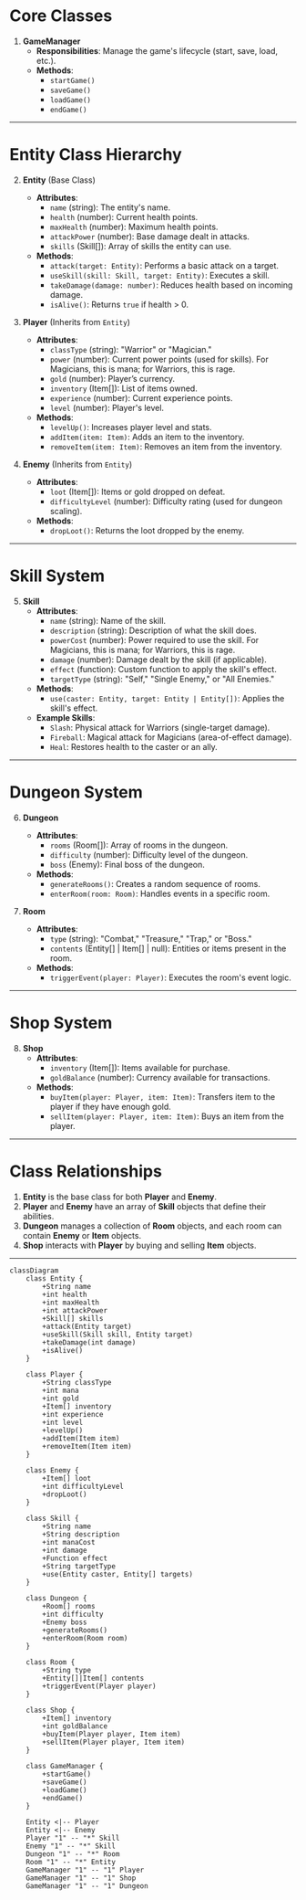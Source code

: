 # **Core Classes**

1. **GameManager**
    - **Responsibilities**: Manage the game's lifecycle (start, save, load, etc.).
    - **Methods**:
      - `startGame()`
      - `saveGame()`
      - `loadGame()`
      - `endGame()`

---

# **Entity Class Hierarchy**

2. **Entity** (Base Class)
    - **Attributes**:
      - `name` (string): The entity's name.
      - `health` (number): Current health points.
      - `maxHealth` (number): Maximum health points.
      - `attackPower` (number): Base damage dealt in attacks.
      - `skills` (Skill[]): Array of skills the entity can use.
    - **Methods**:
      - `attack(target: Entity)`: Performs a basic attack on a target.
      - `useSkill(skill: Skill, target: Entity)`: Executes a skill.
      - `takeDamage(damage: number)`: Reduces health based on incoming damage.
      - `isAlive()`: Returns `true` if health > 0.

3. **Player** (Inherits from `Entity`)
    - **Attributes**:
      - `classType` (string): "Warrior" or "Magician."
      - `power` (number): Current power points (used for skills). For Magicians, this is mana; for Warriors, this is rage.
      - `gold` (number): Player’s currency.
      - `inventory` (Item[]): List of items owned.
      - `experience` (number): Current experience points.
      - `level` (number): Player's level.
    - **Methods**:
      - `levelUp()`: Increases player level and stats.
      - `addItem(item: Item)`: Adds an item to the inventory.
      - `removeItem(item: Item)`: Removes an item from the inventory.

4. **Enemy** (Inherits from `Entity`)
    - **Attributes**:
      - `loot` (Item[]): Items or gold dropped on defeat.
      - `difficultyLevel` (number): Difficulty rating (used for dungeon scaling).
    - **Methods**:
      - `dropLoot()`: Returns the loot dropped by the enemy.

---

# **Skill System**

5. **Skill**
    - **Attributes**:
      - `name` (string): Name of the skill.
      - `description` (string): Description of what the skill does.
      - `powerCost` (number): Power required to use the skill. For Magicians, this is mana; for Warriors, this is rage.
      - `damage` (number): Damage dealt by the skill (if applicable).
      - `effect` (function): Custom function to apply the skill's effect.
      - `targetType` (string): "Self," "Single Enemy," or "All Enemies."
    - **Methods**:
      - `use(caster: Entity, target: Entity | Entity[])`: Applies the skill's effect.
    - **Example Skills**:
      - `Slash`: Physical attack for Warriors (single-target damage).
      - `Fireball`: Magical attack for Magicians (area-of-effect damage).
      - `Heal`: Restores health to the caster or an ally.

---

# **Dungeon System**

6. **Dungeon**
    - **Attributes**:
      - `rooms` (Room[]): Array of rooms in the dungeon.
      - `difficulty` (number): Difficulty level of the dungeon.
      - `boss` (Enemy): Final boss of the dungeon.
    - **Methods**:
      - `generateRooms()`: Creates a random sequence of rooms.
      - `enterRoom(room: Room)`: Handles events in a specific room.

7. **Room**
    - **Attributes**:
      - `type` (string): "Combat," "Treasure," "Trap," or "Boss."
      - `contents` (Entity[] | Item[] | null): Entities or items present in the room.
    - **Methods**:
      - `triggerEvent(player: Player)`: Executes the room's event logic.

---

# **Shop System**

8. **Shop**
    - **Attributes**:
      - `inventory` (Item[]): Items available for purchase.
      - `goldBalance` (number): Currency available for transactions.
    - **Methods**:
      - `buyItem(player: Player, item: Item)`: Transfers item to the player if they have enough gold.
      - `sellItem(player: Player, item: Item)`: Buys an item from the player.

---

# **Class Relationships**

1. **Entity** is the base class for both **Player** and **Enemy**.
2. **Player** and **Enemy** have an array of **Skill** objects that define their abilities.
3. **Dungeon** manages a collection of **Room** objects, and each room can contain **Enemy** or **Item** objects.
4. **Shop** interacts with **Player** by buying and selling **Item** objects.

---

```mermaid
classDiagram
    class Entity {
        +String name
        +int health
        +int maxHealth
        +int attackPower
        +Skill[] skills
        +attack(Entity target)
        +useSkill(Skill skill, Entity target)
        +takeDamage(int damage)
        +isAlive()
    }

    class Player {
        +String classType
        +int mana
        +int gold
        +Item[] inventory
        +int experience
        +int level
        +levelUp()
        +addItem(Item item)
        +removeItem(Item item)
    }

    class Enemy {
        +Item[] loot
        +int difficultyLevel
        +dropLoot()
    }

    class Skill {
        +String name
        +String description
        +int manaCost
        +int damage
        +Function effect
        +String targetType
        +use(Entity caster, Entity[] targets)
    }

    class Dungeon {
        +Room[] rooms
        +int difficulty
        +Enemy boss
        +generateRooms()
        +enterRoom(Room room)
    }

    class Room {
        +String type
        +Entity[]|Item[] contents
        +triggerEvent(Player player)
    }

    class Shop {
        +Item[] inventory
        +int goldBalance
        +buyItem(Player player, Item item)
        +sellItem(Player player, Item item)
    }

    class GameManager {
        +startGame()
        +saveGame()
        +loadGame()
        +endGame()
    }

    Entity <|-- Player
    Entity <|-- Enemy
    Player "1" -- "*" Skill
    Enemy "1" -- "*" Skill
    Dungeon "1" -- "*" Room
    Room "1" -- "*" Entity
    GameManager "1" -- "1" Player
    GameManager "1" -- "1" Shop
    GameManager "1" -- "1" Dungeon
```
